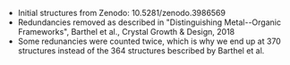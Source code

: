 - Initial structures from Zenodo: 10.5281/zenodo.3986569
- Redundancies removed as described in "Distinguishing Metal--Organic Frameworks", Barthel et al., Crystal Growth \& Design, 2018
- Some redunancies were counted twice, which is why we end up at 370 structures instead of the 364 structures bescribed by Barthel et al.

